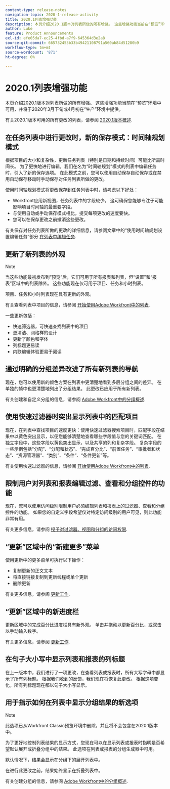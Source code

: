 ```yaml
---
content-type: release-notes
navigation-topic: 2020-1-release-activity
title: 2020.1列表增强功能
description: 本页介绍2020.1版本对列表所做的所有增强。 这些增强功能当前在“预览”环境中可用，并将于2020年3月下旬或4月初在“生产”环境中提供。
author: Luke
feature: Product Announcements
exl-id: efe05da7-ec25-4fbd-a7f9-645364d3e2a8
source-git-commit: 665732453b33b49421108791a560ab84d51280b9
workflow-type: tm+mt
source-wordcount: '871'
ht-degree: 0%

---
```


# 2020.1列表增强功能

本页介绍2020.1版本对列表所做的所有增强。 这些增强功能当前在“预览”环境中可用，并将于2020年3月下旬或4月初在“生产”环境中提供。

有关2020.1版本可用的所有更改的列表，请参阅 [2020.1版本概述](../../../product-announcements/product-releases/2020.1-release-activity/2020.1-release-overview.md).

## 在任务列表中进行更改时，新的保存模式：时间轴规划模式

根据项目的大小和复杂性，更新任务列表（特别是日期和持续时间）可能比所需时间长。 为了更快地进行编辑，我们在名为“时间轴规划”模式的列表中编辑任务时，引入了新的保存选项。 在此模式之前，您可以使用自动保存自动保存或在禁用自动保存移动时手动保存对任务列表所做的更改。

使用时间轴规划模式将更改保存到任务列表中时，请考虑以下好处：

* Workfront应用新视图，任务列表中的字段较少。 这可确保您能够专注于可能影响项目时间轴的最重要字段。
* 与使用自动或手动保存模式相比，提交每项更改的速度要快。
* 您可以在保存更改之前撤消这些更改。

有关保存对任务列表所做的更改的详细信息，请参阅文章中的“使用时间轴规划设置编辑任务”部分 [在列表中编辑任务](../../../manage-work/tasks/manage-tasks/edit-tasks-in-a-list.md).

## 更新了新列表的外观

>[!NOTE]
>
>当这些功能最初发布到“预览”后，它们可用于所有报表和列表，但“设置”和“报表”区域中的列表除外。 这些功能现在仅可用于项目、任务和小时列表。

项目、任务和小时列表现在具有更新的外观。

有关查看列表中项目的信息，请参阅 [开始使用Adobe Workfront中的列表](../../../workfront-basics/navigate-workfront/use-lists/view-items-in-a-list.md).

一些更新包括：

* 快速筛选器，可快速查找列表中的项目
* 更清洁、网格样的设计
* 更新了颜色和字体
* 列标题更易读
* 内联编辑体验更易于阅读

## 通过明确的分组差异改进了所有新列表的导航

现在，您可以使用新的颜色方案在列表中更清楚地看到多层分组之间的差异。 在单独的帧中也更清楚地列出了分组结果。 此更改已应用于所有新列表。

有关创建和自定义分组的信息，请参阅 [Adobe Workfront中的分组概述](../../../reports-and-dashboards/reports/reporting-elements/groupings-overview.md).

## 使用快速过滤器时突出显示列表中的匹配项目

现在，在列表中查找项目的速度更快：使用快速过滤器搜索项目时，匹配字段在结果中以黄色突出显示，以便您能够清楚地查看哪些字段值与您的关键词匹配。 在独立字段中，这些字段以黄色突出显示，以及共享的列和复杂字段。 复杂字段的一些示例包括“分配”、“分配和状态”、“完成百分比”、“前置任务”、“审批者和状态”、“资源管理器”、“类别”、“条件”、“条件更新”等。

有关使用快速过滤器的信息，请参阅 [开始使用Adobe Workfront中的列表](../../../workfront-basics/navigate-workfront/use-lists/view-items-in-a-list.md).

## 限制用户对列表和报表编辑过滤、查看和分组控件的功能

现在，您可以使用访问级别限制用户必须编辑列表和报表上的过滤器、查看和分组控件的功能。 如果您的自定义字段希望仅对特定访问级别的用户可见，则此功能非常有用。

有关更多信息，请参阅 [授予对过滤器、视图和分组的访问权限](../../../administration-and-setup/add-users/configure-and-grant-access/grant-access-fvg.md).

## “更新”区域中的“新建更多”菜单

使用更新中的更多菜单可执行以下操作：

* 复制更新的正文文本
* 将直接链接复制到更新线程或单个更新
* 删除更新

有关更多信息，请参阅 [更新工作](../../../workfront-basics/updating-work-items-and-viewing-updates/update-work.md).

## “更新”区域中的新进度栏

更新区域中的完成百分比进度栏具有新外观。 单击并拖动以更新百分比，或双击以手动输入数字。

有关更多信息，请参阅 [更新工作](../../../workfront-basics/updating-work-items-and-viewing-updates/update-work.md).

## 在句子大小写中显示列表和报表的列标题

在上一版本中，我们进行了一项更改，在查看列表或报表时，所有大写字母中都显示了所有列标题。 根据我们收到的反馈，我们现在将恢复此更改。 根据这项变化，所有列标题现在都以句子大小写显示。

## 用于指示如何在列表中显示分组结果的新选项

>[!NOTE]
>
>此选项已从Workfront Classic预览环境中删除，并且将不会包含在2020.1版本中。

为了更好地控制列表结果的显示方式，您现在可以在显示列表或报表时指明是否希望默认展开或折叠分组中的结果。 此选项在列表或报表的分组生成器中可用。

默认情况下，结果会显示在分组下的展开列表中。

在进行此更改之前，结果始终显示在折叠列表中。

有关创建分组的信息，请参阅 [Adobe Workfront中的分组概述](../../../reports-and-dashboards/reports/reporting-elements/groupings-overview.md).
